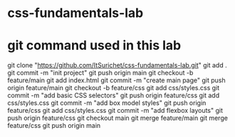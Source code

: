 # css-fundamentals-lab

# git command used in this lab
  git clone "https://github.com/ItSurichet/css-fundamentals-lab.git"
  git add .
  git commit -m "init project"
  git push origin main
  git checkout -b feature/main
  git add index.html
  git commit -m "create main page"
  git push origin feature/main
  git checkout -b feature/css
  git add css/styles.css
  git commit -m "add basic CSS selectors"
  git push origin feature/css
  git add css/styles.css
  git commit -m "add box model styles"
  git push origin feature/css
  git add css/styles.css
  git commit -m "add flexbox layouts"
  git push origin feature/css
  git checkout main
  git merge feature/main
  git merge feature/css
  git push origin main
